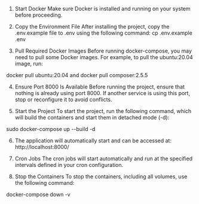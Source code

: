1. Start Docker
Make sure Docker is installed and running on your system before proceeding.

2. Copy the Environment File
After installing the project, copy the .env.example file to .env using the following command:
cp .env.example .env

3. Pull Required Docker Images
Before running docker-compose, you may need to pull some Docker images. For example, to pull the ubuntu:20.04 image, run:

docker pull ubuntu:20.04 and docker pull composer:2.5.5

4. Ensure Port 8000 Is Available
Before running the project, ensure that nothing is already using port 8000. If another service is using this port, stop or reconfigure it to avoid conflicts.

5. Start the Project
To start the project, run the following command, which will build the containers and start them in detached mode (-d):

sudo docker-compose up --build -d

6. The application will automatically start and can be accessed at:
http://localhost:8000/

7. Cron Jobs
The cron jobs will start automatically and run at the specified intervals defined in your cron configuration.

8. Stop the Containers
To stop the containers, including all volumes, use the following command:

docker-compose down -v




